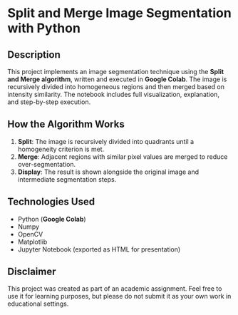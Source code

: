 # Split and Merge Image Segmentation with Python

## Description

This project implements an image segmentation technique using the **Split and Merge algorithm**, written and executed in **Google Colab**. The image is recursively divided into homogeneous regions and then merged based on intensity similarity. The notebook includes full visualization, explanation, and step-by-step execution.

## How the Algorithm Works

1. **Split**: The image is recursively divided into quadrants until a homogeneity criterion is met.
2. **Merge**: Adjacent regions with similar pixel values are merged to reduce over-segmentation.
3. **Display**: The result is shown alongside the original image and intermediate segmentation steps.

## Technologies Used

- Python (**Google Colab**)
- Numpy
- OpenCV
- Matplotlib
- Jupyter Notebook (exported as HTML for presentation)

## Disclaimer

This project was created as part of an academic assignment. Feel free to use it for learning purposes, but please do not submit it as your own work in educational settings.
